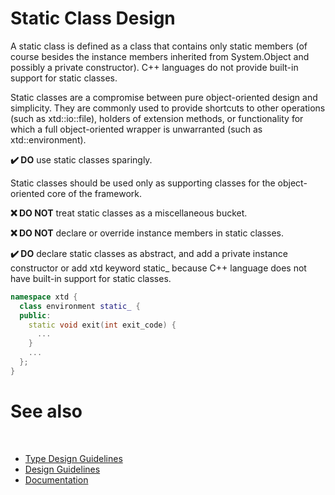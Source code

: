 # Static Class Design

A static class is defined as a class that contains only static members (of course besides the instance members inherited from System.Object and possibly a private constructor). C++ languages do not provide built-in support for static classes.

Static classes are a compromise between pure object-oriented design and simplicity. They are commonly used to provide shortcuts to other operations (such as xtd::io::file), holders of extension methods, or functionality for which a full object-oriented wrapper is unwarranted (such as xtd::environment).

**✔️ DO** use static classes sparingly.

Static classes should be used only as supporting classes for the object-oriented core of the framework.

**❌ DO NOT** treat static classes as a miscellaneous bucket.

**❌ DO NOT** declare or override instance members in static classes.

**✔️ DO** declare static classes as abstract, and add a private instance constructor or add xtd keyword static_ because C++ language does not have built-in support for static classes.

```cpp
namespace xtd {
  class environment static_ {
  public:
    static void exit(int exit_code) {
      ...
    }
    ...
  };
}
```

# See also
​
* [Type Design Guidelines](/docs/documentation/Design%20Guidelines/Type%20Design%20Guidelines)
* [Design Guidelines](/docs/documentation/Design%20Guidelines)
* [Documentation](/docs/documentation)
